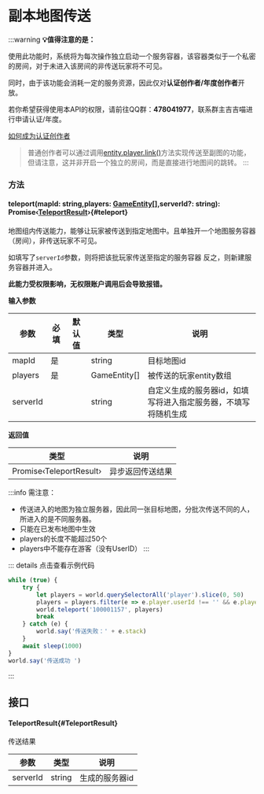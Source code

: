 <script setup>
import '/style.css'
</script>
# 副本地图传送
:::warning
**💡值得注意的是：**

使用此功能时，系统将为每次操作独立启动一个服务容器，该容器类似于一个私密的房间，对于未进入该房间的非传送玩家将不可见。

同时，由于该功能会消耗一定的服务资源，因此仅对**认证创作者/年度创作者**开放。

若你希望获得使用本API的权限，请前往QQ群：**478041977**，联系群主吉吉喵进行申请认证/年度。

[如何成为认证创作者](https://box3.yuque.com/staff-khn556/wupvz3/rhzqoa7ddnfamcyx?view=doc_embed)
> 普通创作者可以通过调用[entity.player.link()](https://www.yuque.com/box3lab/api/adcaxagmhfgf7ivh)方法实现传送至副图的功能，但请注意，这并非开启一个独立的房间，而是直接进行地图间的跳转。
:::

### **方法**

#### <font id="API" />teleport(<font id="Type">mapId: string,players: [GameEntity](/GameEntity/)[],serverId?: string</font>)<font id="Type">: Promise‹[TeleportResult](./teleport#TeleportResult)›</font>{#teleport}
地图组内传送能力，能够让玩家被传送到指定地图中。且单独开一个地图服务容器（房间），非传送玩家不可见。

如填写了`serverId`参数，则将把该批玩家传送至指定的服务容器
反之，则新建服务容器并进入。

**此能力受权限影响，无权限账户调用后会导致报错。**

**输入参数**

| **参数** | **必填** | **默认值** | **类型** | **说明** |
| --- | --- | --- | --- | --- |
| mapId | 是 | | string | 目标地图id |
| players | 是 | | GameEntity[] | 被传送的玩家entity数组 |
| serverId |  | | string | 自定义生成的服务器id，如填写将进入指定服务器，不填写将随机生成 |


**返回值**

| **类型** | **说明** |
| --- | --- |
| Promise‹TeleportResult› | 异步返回传送结果 |




:::info
需注意：

- 传送进入的地图为独立服务器，因此同一张目标地图，分批次传送不同的人，所进入的是不同服务器。
- 只能在已发布地图中生效
- players的长度不能超过50个
- players中不能存在游客（没有UserID）
:::

::: details 点击查看示例代码

```javascript
while (true) {
    try {
        let players = world.querySelectorAll('player').slice(0, 50)
        players = players.filter(e => e.player.userId !== '' && e.player.userId !== '0' && e.player.userId !== 0)
        world.teleport('100001157', players)
        break
    } catch (e) {
        world.say('传送失败：' + e.stack)
    }
    await sleep(1000)
}
world.say('传送成功 ')
```
:::




## 接口

#### <font id="API" />TeleportResult{#TeleportResult}
传送结果

| **参数** | **类型** | **说明** |
| --- | --- | --- |
| serverId | string | 生成的服务器id |


